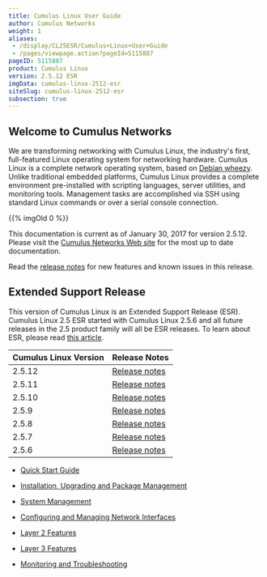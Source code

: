 ```yaml
---
title: Cumulus Linux User Guide
author: Cumulus Networks
weight: 1
aliases:
 - /display/CL25ESR/Cumulus+Linux+User+Guide
 - /pages/viewpage.action?pageId=5115887
pageID: 5115887
product: Cumulus Linux
version: 2.5.12 ESR
imgData: cumulus-linux-2512-esr
siteSlug: cumulus-linux-2512-esr
subsection: true
---
```

## <span>Welcome to Cumulus Networks</span>

We are transforming networking with Cumulus Linux, the industry's first,
full-featured Linux operating system for networking hardware. Cumulus
Linux is a complete network operating system, based on [Debian
wheezy](http://www.debian.org/releases/wheezy/). Unlike traditional
embedded platforms, Cumulus Linux provides a complete environment
pre-installed with scripting languages, server utilities, and monitoring
tools. Management tasks are accomplished via SSH using standard Linux
commands or over a serial console connection.

{{% imgOld 0 %}}

This documentation is current as of January 30, 2017 for version 2.5.12.
Please visit the [Cumulus Networks Web
site](http://docs.cumulusnetworks.com) for the most up to date
documentation.

Read the [release
notes](https://support.cumulusnetworks.com/hc/en-us/articles/223501348)
for new features and known issues in this release.

## <span>Extended Support Release</span>

This version of Cumulus Linux is an Extended Support Release (ESR).
Cumulus Linux 2.5 ESR started with Cumulus Linux 2.5.6 and all future
releases in the 2.5 product family will all be ESR releases. To learn
about ESR, please read [this
article](https://support.cumulusnetworks.com/hc/en-us/articles/217132357).

| Cumulus Linux Version | Release Notes                                                                       |
| --------------------- | ----------------------------------------------------------------------------------- |
| 2.5.12                | [Release notes](https://support.cumulusnetworks.com/hc/en-us/articles/115001896847) |
| 2.5.11                | [Release notes](https://support.cumulusnetworks.com/hc/en-us/articles/235460667)    |
| 2.5.10                | [Release notes](https://support.cumulusnetworks.com/hc/en-us/articles/223501348)    |
| 2.5.9                 | [Release notes](https://support.cumulusnetworks.com/hc/en-us/articles/222274627)    |
| 2.5.8                 | [Release notes](https://support.cumulusnetworks.com/hc/en-us/articles/219822308)    |
| 2.5.7                 | [Release notes](https://support.cumulusnetworks.com/hc/en-us/articles/217997967)    |
| 2.5.6                 | [Release notes](https://support.cumulusnetworks.com/hc/en-us/articles/216018818)    |

  - [Quick Start
    Guide](/version/cumulus-linux-2512-esr/Quick_Start_Guide)

  - [Installation, Upgrading and Package
    Management](/version/cumulus-linux-2512-esr/Installation_Upgrading_and_Package_Management/)

  - [System
    Management](/version/cumulus-linux-2512-esr/System_Management/)

  - [Configuring and Managing Network
    Interfaces](/version/cumulus-linux-2512-esr/Configuring_and_Managing_Network_Interfaces/)

  - [Layer 2
    Features](/version/cumulus-linux-2512-esr/Layer_1_and_Layer_2_Features/)

  - [Layer 3
    Features](/version/cumulus-linux-2512-esr/Layer_3_Features/)

  - [Monitoring and
    Troubleshooting](/version/cumulus-linux-2512-esr/Monitoring_and_Troubleshooting/)
